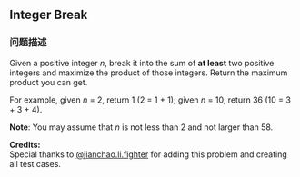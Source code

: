 ## Integer Break  
### 问题描述

Given a positive integer *n*, break it into the sum of **at least** two positive integers and maximize the product of those integers. Return the maximum product you can get.



For example, given *n* = 2, return 1 (2 = 1 + 1); given *n* = 10, return 36 (10 = 3 + 3 + 4).



**Note**: You may assume that *n* is not less than 2 and not larger than 58.


**Credits:**<br />Special thanks to [@jianchao.li.fighter](https://leetcode.com/discuss/user/jianchao.li.fighter) for adding this problem and creating all test cases.
